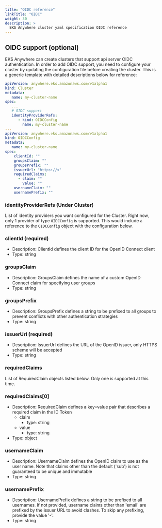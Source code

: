 ```yaml
---
title: "OIDC reference"
linkTitle: "OIDC"
weight: 30
description: >
  EKS Anywhere cluster yaml specification OIDC reference
---
```



## OIDC support (optional)
EKS Anywhere can create clusters that support api server OIDC authentication. In order to add OIDC support, you need to configure your cluster by updating the configuration file before creating the cluster. This is a generic template with detailed descriptions below for reference:
```yaml
apiVersion: anywhere.eks.amazonaws.com/v1alpha1
kind: Cluster
metadata:
   name: my-cluster-name
spec:
   ...
   # OIDC support
   identityProviderRefs:
      - kind: OIDCConfig
        name: my-cluster-name
---
apiVersion: anywhere.eks.amazonaws.com/v1alpha1
kind: OIDCConfig
metadata:
   name: my-cluster-name
spec:
    clientId: ""
    groupsClaim: ""
    groupsPrefix: ""
    issuerUrl: "https://x"
    requiredClaims:
      - claim: ""
        value: ""
    usernameClaim: ""
    usernamePrefix: ""
```
### identityProviderRefs (Under Cluster)
List of identity providers you want configured for the Cluster. Right now, only 1 provider of type `OIDCConfig` is supported.
This would include a reference to the `OIDCConfig` object with the configuration below.

### clientId (required)
* Description: ClientId defines the client ID for the OpenID Connect client
* Type: string
### groupsClaim
* Description: GroupsClaim defines the name of a custom OpenID Connect claim for specifying user groups
* Type: string
### groupsPrefix
* Description: GroupsPrefix defines a string to be prefixed to all groups to prevent conflicts with other authentication strategies
* Type: string
### issuerUrl (required)
* Description: IssuerUrl defines the URL of the OpenID issuer, only HTTPS scheme will be accepted
* Type: string
### requiredClaims
List of RequiredClaim objects listed below. Only one is supported at this time.

### requiredClaims[0]
* Description: RequiredClaim defines a key=value pair that describes a required claim in the ID Token
  * claim
    * type: string
  * value
    * type: string
* Type: object
### usernameClaim
* Description: UsernameClaim defines the OpenID claim to use as the user name. Note that claims other than the default ('sub') is not guaranteed to be unique and immutable
* Type: string
### usernamePrefix
* Description: UsernamePrefix defines a string to be prefixed to all usernames. If not provided, username claims other than 'email' are prefixed by the issuer URL to avoid clashes. To skip any prefixing, provide the value '-'.
* Type: string

